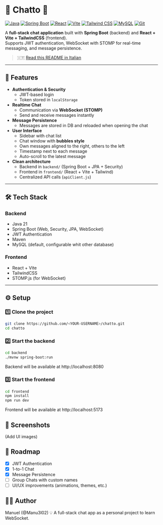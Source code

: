 # 📌 Chatto 💬

[![Java](https://img.shields.io/badge/Java-%23ED8B00.svg?style=plastic&logo=openjdk&logoColor=white)](#)
[![Spring Boot](https://img.shields.io/badge/Spring%20Boot-6DB33F?style=plastic&logo=springboot&logoColor=fff)](#)
[![React](https://img.shields.io/badge/React-%2320232a.svg?style=plastic&logo=react&logoColor=%2361DAFB)](#)
[![Vite](https://img.shields.io/badge/Vite-646CFF?style=plastic&logo=vite&logoColor=fff)](#)
[![Tailwind CSS](https://img.shields.io/badge/Tailwind%20CSS-%2338B2AC.svg?style=plastic&logo=tailwind-css&logoColor=white)](#)
[![MySQL](https://img.shields.io/badge/MySQL-4479A1?style=plastic&logo=mysql&logoColor=fff)](#)
[![Git](https://img.shields.io/badge/GitHub-181717?style=plastic&logo=github&logoColor=white)](#)


A **full-stack chat application** built with **Spring Boot** (backend) and **React + Vite + TailwindCSS** (frontend).  
Supports JWT authentication, WebSocket with STOMP for real-time messaging, and message persistence.

> 🇮🇹 [Read this README in Italian](./README.it.md)

---

## 🚀 Features

- **Authentication & Security**
  - JWT-based login
  - Token stored in `localStorage`
- **Realtime Chat**
  - Communication via **WebSocket (STOMP)**
  - Send and receive messages instantly
- **Message Persistence**
  - Messages are stored in DB and reloaded when opening the chat
- **User Interface**
  - Sidebar with chat list
  - Chat window with **bubbles style**
  - Own messages aligned to the right, others to the left
  - Timestamp next to each message
  - Auto-scroll to the latest message
- **Clean architecture**
  - Backend in `backend/` (Spring Boot + JPA + Security)
  - Frontend in `frontend/` (React + Vite + Tailwind)
  - Centralized API calls (`apiClient.js`)

---

## 🛠️ Tech Stack

### Backend
- Java 21
- Spring Boot (Web, Security, JPA, WebSocket)
- JWT Authentication
- Maven
- MySQL (default, configurable whit other database)

### Frontend
- React + Vite
- TailwindCSS
- STOMP.js (for WebSocket)

---

## ⚙️ Setup

### 1️⃣ Clone the project
```bash
git clone https://github.com/<YOUR-USERNAME>/chatto.git
cd chatto
```

### 2️⃣ Start the backend
```bash
cd backend
./mvnw spring-boot:run
```
Backend will be available at http://localhost:8080

### 3️⃣ Start the frontend
```bash
cd frontend
npm install
npm run dev
```
Frontend will be available at http://localhost:5173

## 📸 Screenshots

(Add UI images)

## 📌 Roadmap

- [X] JWT Authentication
- [X] 1-to-1 Chat
- [X] Message Persistence
- [ ] Group Chats with custom names
- [ ] UI/UX improvements (animations, themes, etc.)

## 👨‍💻 Author

Manuel (@Manu3l02)
💡 A full-stack chat app as a personal project to learn WebSocket.
